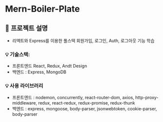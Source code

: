 # Mern-Boiler-Plate

## 📝 프로젝트 설명
- 리액트와 Express를 이용한 풀스택 회원가입, 로그인, Auth, 로그아웃 기능 학습

### 💡 기술스택:
- 프론트엔드 React, Redux, Andt Design
- 백엔드 : Express, MongoDB

### 💡 사용 라이브러리
- 프론트엔드 : nodemon, concurrently, react-router-dom, axios, http-proxy-middleware, redux, react-redux, redux-promise, redux-thunk
- 백엔드 : express, mongoose, body-parser, jsonwebtoken, cookie-parser, body-parser